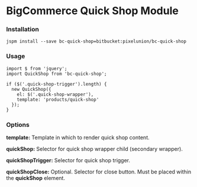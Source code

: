 # BigCommerce Quick Shop Module

### Installation

```
jspm install --save bc-quick-shop=bitbucket:pixelunion/bc-quick-shop
```


### Usage

```
import $ from 'jquery';
import QuickShop from 'bc-quick-shop';

if ($('.quick-shop-trigger').length) {
  new QuickShop({
    el: $('.quick-shop-wrapper'),
    template: 'products/quick-shop'
  });
}
```

### Options

**template:** Template in which to render quick shop content.

**quickShop:** Selector for quick shop wrapper child (secondary wrapper).

**quickShopTrigger:** Selector for quick shop trigger.

**quickShopClose:** Optional. Selector for close button. Must be placed within the **quickShop** element.
